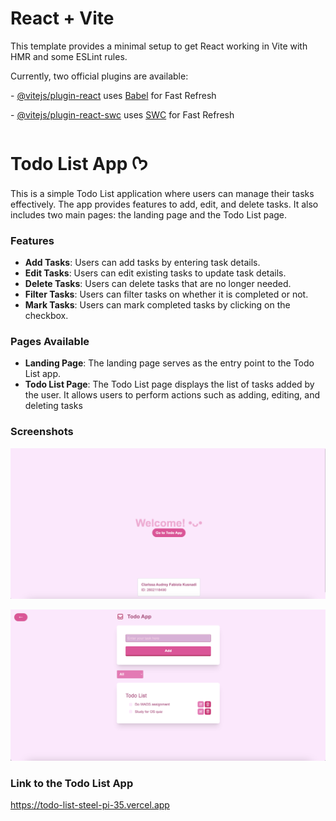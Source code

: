 # React + Vite

This template provides a minimal setup to get React working in Vite with HMR and some ESLint rules.

Currently, two official plugins are available:

\- [@vitejs/plugin-react](https://github.com/vitejs/vite-plugin-react/blob/main/packages/plugin-react/README.md) uses [Babel](https://babeljs.io/) for Fast Refresh

\- [@vitejs/plugin-react-swc](https://github.com/vitejs/vite-plugin-react-swc) uses [SWC](https://swc.rs/) for Fast Refresh



# Todo List App ᡣ𐭩

This is a simple Todo List application where users can manage their tasks effectively. The app provides features to add, edit, and delete tasks. It also includes two main pages: the landing page and the Todo List page.


### Features
- **Add Tasks**: Users can add tasks by entering task details.
- **Edit Tasks**: Users can edit existing tasks to update task details.
- **Delete Tasks**: Users can delete tasks that are no longer needed.
- **Filter Tasks**: Users can filter tasks on whether it is completed or not.
- **Mark Tasks**: Users can mark completed tasks by clicking on the checkbox.


### Pages Available

- **Landing Page**: The landing page serves as the entry point to the Todo List app. 
- **Todo List Page**: The Todo List page displays the list of tasks added by the user. It allows users to perform actions such as adding, editing, and deleting tasks


### Screenshots

![Landing-page](/assets/Landing-page.png)

![Todolist-page](/assets/Todolist-page.png)


### **Link to the Todo List App**

https://todo-list-steel-pi-35.vercel.app
